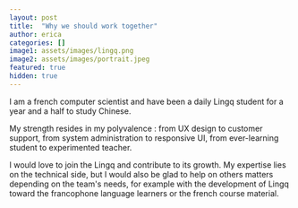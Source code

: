 ```yaml
---
layout: post
title:  "Why we should work together"
author: erica
categories: []
image1: assets/images/lingq.png
image2: assets/images/portrait.jpeg
featured: true
hidden: true
---
```


I am a french computer scientist and have been a daily Lingq student for a year and a half to study Chinese. 

My strength resides in my polyvalence : from UX design to customer support, from system administration to responsive UI, from ever-learning student to experimented teacher.

I would love to join the Lingq and contribute to its growth. My expertise lies on the technical side, but I would also be glad to help on others matters depending on the team's needs, for example with the development of Lingq toward the francophone language learners or the french course material.